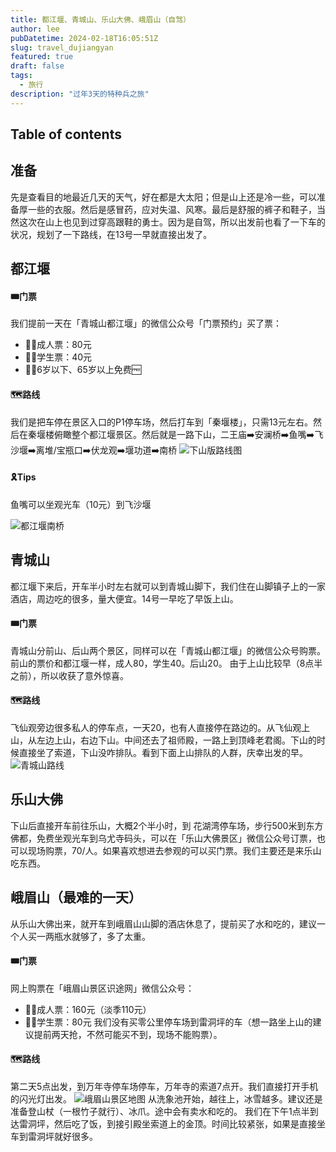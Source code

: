 ```yaml
---
title: 都江堰、青城山、乐山大佛、峨眉山（自驾）
author: lee
pubDatetime: 2024-02-18T16:05:51Z
slug: travel_dujiangyan
featured: true
draft: false
tags:
  - 旅行
description: "过年3天的特种兵之旅"
---
```

## Table of contents

## 准备
先是查看目的地最近几天的天气，好在都是大太阳；但是山上还是冷一些，可以准备厚一些的衣服。然后是感冒药，应对失温、风寒。最后是舒服的裤子和鞋子，当然这次在山上也见到过穿高跟鞋的勇士。因为是自驾，所以出发前也看了一下车的状况，规划了一下路线，在13号一早就直接出发了。

## 都江堰
#### 🎟️门票
我们提前一天在「青城山都江堰」的微信公众号「门票预约」买了票：
- 👨‍🦱成人票：80元
- 🧑‍🎓学生票：40元
- 👼🧓6岁以下、65岁以上免费🆓
#### 🗺️路线
我们是把车停在景区入口的P1停车场，然后打车到「秦堰楼」，只需13元左右。然后在秦堰楼俯瞰整个都江堰景区。然后就是一路下山，二王庙➡️安澜桥➡️鱼嘴➡️飞沙堰➡️离堆/宝瓶口➡️伏龙观➡️堰功道➡️南桥
![下山版路线图](@assets/images/13_15dujiangyan/Itinerary_dujiangyan.jpg)

#### 🎗️Tips
鱼嘴可以坐观光车（10元）到飞沙堰

![都江堰南桥](@assets/images/13_15dujiangyan/nanqiao.jpg)

## 青城山
都江堰下来后，开车半小时左右就可以到青城山脚下，我们住在山脚镇子上的一家酒店，周边吃的很多，量大便宜。14号一早吃了早饭上山。
#### 🎟️门票
青城山分前山、后山两个景区，同样可以在「青城山都江堰」的微信公众号购票。前山的票价和都江堰一样，成人80，学生40。后山20。
由于上山比较早（8点半之前），所以收获了意外惊喜。
#### 🗺️路线
飞仙观旁边很多私人的停车点，一天20，也有人直接停在路边的。从飞仙观上山，从左边上山，右边下山。中间还去了祖师殿，一路上到顶峰老君阁。下山的时候直接坐了索道，下山没咋排队。看到下面上山排队的人群，庆幸出发的早。
![青城山路线](@assets/images/13_15dujiangyan/ltinerary_qcs.jpg)

## 乐山大佛

下山后直接开车前往乐山，大概2个半小时，到 花湖湾停车场，步行500米到东方佛都，免费坐观光车到乌尤寺码头，可以在「乐山大佛景区」微信公众号订票，也可以现场购票，70/人。如果喜欢想进去参观的可以买门票。我们主要还是来乐山吃东西。


## 峨眉山（最难的一天）
从乐山大佛出来，就开车到峨眉山山脚的酒店休息了，提前买了水和吃的，建议一个人买一两瓶水就够了，多了太重。
#### 🎟️门票
网上购票在「峨眉山景区识途网」微信公众号：
- 👨‍🦱成人票：160元（淡季110元）
- 🧑‍🎓学生票：80元
我们没有买零公里停车场到雷洞坪的车（想一路坐上山的建议提前两天抢，不然可能买不到，现场不能购票）。
#### 🗺️路线
第二天5点出发，到万年寺停车场停车，万年寺的索道7点开。我们直接打开手机的闪光灯出发。
![峨眉山景区地图](@assets/images/13_15dujiangyan/emeishan_map.jpg)
从洗象池开始，越往上，冰雪越多。建议还是准备登山杖（一根竹子就行）、冰爪。途中会有卖水和吃的。
我们在下午1点半到达雷洞坪，然后吃了饭，到接引殿坐索道上的金顶。时间比较紧张，如果是直接坐车到雷洞坪就好很多。

